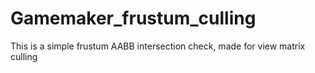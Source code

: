 # Gamemaker_frustum_culling
This is a simple frustum AABB intersection check, made for view matrix culling
